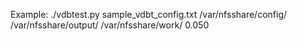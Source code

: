Example: ./vdbtest.py sample_vdbt_config.txt /var/nfsshare/config/ /var/nfsshare/output/ /var/nfsshare/work/ 0.050
